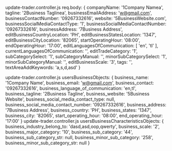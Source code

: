 update-trader.controller.js req.body:  {
  companyName: '1Company Namea',
  tagline: '2Business Taglinea',
  businessEmailAddress: 'w@gmail.com',
  businessContactNumber: '09267332616',
  website: '5BusinessWebsite.com',
  businessSocialMediaContactType: '1',
  businessSocialMediaContactNumber: '09267332616',
  businessAddress: '7Business Address',
  editBusinessCountryLocation: 'PH',
  editBusinessStatesLocation: '1347',
  editBusinessCityLocation: '82065',
  startOperatingHour: '08:00',
  endOperatingHour: '17:00',
  editLanguagesOfCommunication: [ 'en', 'tl' ],
  currentLanguagesOfCommunication: '',
  editTradeCategory: '1',
  subCategorySelect: '1',
  subCategoryManual: '',
  minorSubCategorySelect: '1',
  minorSubCategoryManual: '',
  editBusinessScale: '3',
  tags: '',
  textAreaAddKeywords: 'a,s,d,asd'
}

update-trader.controller.js usersBusinessObjects:  {
  business_name: '1Company Name',
  business_email: 'w@gmail.com',
  business_contact: '09267332616',
  business_language_of_communication: 'en,tl',
  business_tagline: '2Business Tagline',
  business_website: '5Business Website',
  business_social_media_contact_type: null,
  business_social_media_contact_number: '09267332616',
  business_address: '7Business Address',
  business_country: 'PH',
  business_states: '1347',
  business_city: '82065',
  start_operating_hour: '08:00',
  end_operating_hour: '17:00'
}
update-trader.controller.js usersBusinessCharacteristicsObjects:  {
  business_industry_belong_to: 'dasd,asd,oop,qwerty',
  business_scale: '2',
  business_major_category: '10',
  business_sub_category: '44',
  business_sub_category_str: null,
  business_minor_sub_category: '258',
  business_minor_sub_category_str: null
}